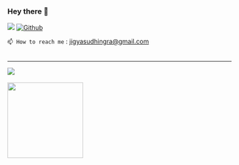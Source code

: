 <table>

### Hey there 👋
![](https://visitor-badge.laobi.icu/badge?page_id=jigyasudhingra) [![Github](https://img.shields.io/github/followers/jigyasudhingra?label=Followers&logo=Github)](https://github.com/jigyasudhingra) 
  
```📫 How to reach me``` :   jigyasudhingra@gmail.com
<!-- Here are some ideas to get you started: -->

</table>
<!-- - 🌱 I’m currently learning React
- 👯 I’m looking to collaborate on ...
- 🤔 I’m looking for help with AI Music Generation -->
<hr>

<a href="https://github-readme-stats.vercel.app/api?username=jigyasudhingra">
  <img   align="center" src="https://github-readme-stats.vercel.app/api?username=jigyasudhingra&count_private=true&show_icons=true&hide=contribs" />
</a>
<br>
<br>


<a href="https://github-readme-stats.vercel.app/api/top-langs/?username=jigyasudhingra&hide=php">
  <img align="center" height="170" src="https://github-readme-stats.vercel.app/api/top-langs/?username=jigyasudhingra&hide=php&layout=compact" />
</a>









